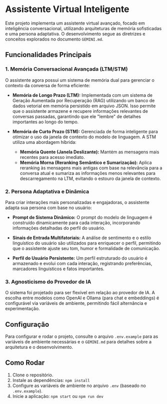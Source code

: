 # Assistente Virtual Inteligente

Este projeto implementa um assistente virtual avançado, focado em inteligência conversacional, utilizando arquiteturas de memória sofisticadas e uma persona adaptativa. O desenvolvimento segue as diretrizes e conceitos explorados no documento `GEMINI.md`.

## Funcionalidades Principais

### 1. Memória Conversacional Avançada (LTM/STM)

O assistente agora possui um sistema de memória dual para gerenciar o contexto da conversa de forma eficiente:

- **Memória de Longo Prazo (LTM):** Implementada com um sistema de Geração Aumentada por Recuperação (RAG) utilizando um banco de dados vetorial em memória persistido em arquivo JSON. Isso permite que o assistente armazene e recupere informações relevantes de conversas passadas, garantindo que ele "lembre" de detalhes importantes ao longo do tempo.

- **Memória de Curto Prazo (STM):** Gerenciada de forma inteligente para otimizar o uso da janela de contexto do modelo de linguagem. A STM utiliza uma abordagem híbrida:
    - **Memória Quente (Janela Deslizante):** Mantém as mensagens mais recentes para acesso imediato.
    - **Memória Morna (Reranking Semântico e Sumarização):** Aplica reranking às mensagens mais antigas com base na relevância para a conversa atual e sumariza as informações menos relevantes para descarregamento na LTM, evitando o estouro da janela de contexto.

### 2. Persona Adaptativa e Dinâmica

Para criar interações mais personalizadas e engajadoras, o assistente adapta sua persona com base no usuário:

- **Prompt de Sistema Dinâmico:** O prompt do modelo de linguagem é construído dinamicamente para cada interação, incorporando informações detalhadas do perfil do usuário.

- **Sinais de Entrada Multifatoriais:** A análise de sentimento e o estilo linguístico do usuário são utilizados para enriquecer o perfil, permitindo que o assistente ajuste seu tom, humor e formalidade de comunicação.

- **Perfil do Usuário Persistente:** Um perfil estruturado do usuário é armazenado e evolui com cada interação, registrando preferências, marcadores linguísticos e fatos importantes.

### 3. Agnosticismo do Provedor de IA

O sistema foi projetado para ser flexível em relação ao provedor de IA. A escolha entre modelos como OpenAI e Ollama (para chat e embeddings) é configurável via variáveis de ambiente, permitindo fácil alternância e experimentação.

## Configuração

Para configurar e rodar o projeto, consulte o arquivo `.env.example` para as variáveis de ambiente necessárias e o `GEMINI.md` para detalhes sobre a arquitetura e o desenvolvimento.

## Como Rodar

1. Clone o repositório.
2. Instale as dependências:
   `npm install`
3. Configure as variáveis de ambiente no arquivo `.env` (baseado no `.env.example`).
4. Inicie a aplicação:
   `npm start` ou `npm run dev`
